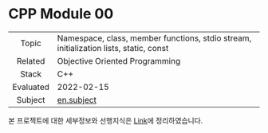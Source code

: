 # CPP Module 00

|   |   |
| :-: | - |
| Topic | Namespace, class, member functions, stdio stream, initialization lists, static, const |
| Related | Objective Oriented Programming |
| Stack | C++ |
| Evaluated | 2022-02-15 |
| Subject | [en.subject](https://github.com/24siefil/42SEOUL-42cursus/blob/main/04-cpp-module/subject/cpp-module-00.pdf) |

본 프로젝트에 대한 세부정보와 선행지식은 [Link](https://24siefil.oopy.io/5d21cfec-3e2e-4c0d-8788-b628799921d9)에 정리하였습니다.
